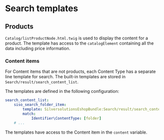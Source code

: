 # Search templates

## Products

`Catalog/listProductNode.html.twig` is used to display the content for a product.
The template has access to the `catalogElement` containing all the data including price information. 

### Content items

For Content items that are not products, each Content Type has a separate line template for search.
The built-in templates are stored in `Search/result/search_content_list`.

The templates are defined in the following configuration:

``` yaml
search_content_list:
    siso_search_folder_item:
        template: SilversolutionsEshopBundle:Search/result/search_content_list:folder.html.twig
        match:
            Identifier\ContentType: [folder]
    # ...
```

The templates have access to the Content item in the `content` variable.
